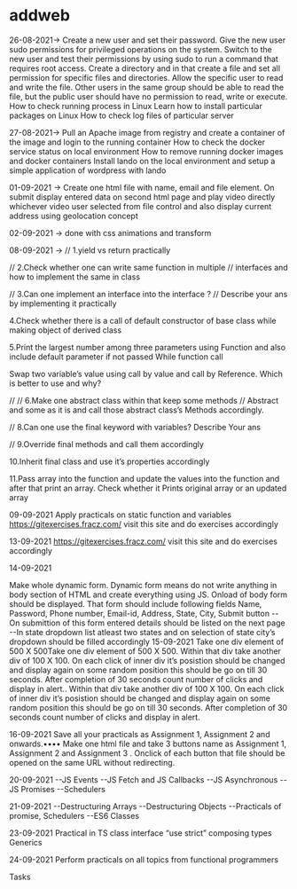 # addweb
26-08-2021-> Create a new user and set their password. Give the new user sudo permissions for privileged operations on the system. Switch to the new user and test their permissions by using sudo to run a command that requires root access. Create a directory and in that create a file and set all permission for specific files and directories. Allow the specific user to read and write the file. Other users in the same group should be able to read the file, but the public user should have no permission to read, write or execute. How to check running process in Linux Learn how to install particular packages on Linux How to check log files of particular server

27-08-2021-> Pull an Apache image from registry and create a container of the image and login to the running container How to check the docker service status on local environment How to remove running docker images and docker containers Install lando on the local environment and setup a simple application of wordpress with lando


01-09-2021 -> Create one html file with name, email and file element. On submit display entered data on second html page and play video directly whichever video user selected from file control and also display current address using geolocation concept

02-09-2021 -> done with css animations and transform



08-09-2021 -> // 1.yield vs return practically

// 2.Check whether one can write same function in multiple // interfaces and how to implement the same in class

// 3.Can one implement an interface into the interface ? // Describe your ans by implementing it practically

4.Check whether there is a call of default constructor of base class while making object of derived class

5.Print the largest number among three parameters using Function and also include default parameter if not passed While function call

Swap two variable’s value using call by value and call by Reference. Which is better to use and why?

// // 6.Make one abstract class within that keep some methods // Abstract and some as it is and call those abstract class’s Methods accordingly.

// 8.Can one use the final keyword with variables? Describe Your ans

// 9.Override final methods and call them accordingly

10.Inherit final class and use it’s properties accordingly

11.Pass array into the function and update the values into the function and after that print an array. Check whether it Prints original array or an updated array

09-09-2021 Apply practicals on static function and variables https://gitexercises.fracz.com/ visit this site and do exercises accordingly

13-09-2021 https://gitexercises.fracz.com/ visit this site and do exercises accordingly

14-09-2021

Make whole dynamic form. Dynamic form means do not write anything in body section of HTML and create everything using JS. Onload of body form should be displayed. That form should include following fields Name, Password, Phone number, Email-id, Address, State, City, Submit button --On submittion of this form entered details should be listed on the next page --In state dropdown list atleast two states and on selection of state city’s dropdown should be filled accordingly
15-09-2021 Take one div element of 500 X 500Take one div element of 500 X 500. Within that div take another div of 100 X 100. On each click of inner div it’s posistion should be changed and display again on some random position this should be go on till 30 seconds. After completion of 30 seconds count number of clicks and display in alert.. Within that div take another div of 100 X 100. On each click of inner div it’s posistion should be changed and display again on some random position this should be go on till 30 seconds. After completion of 30 seconds count number of clicks and display in alert.

16-09-2021 Save all your practicals as Assignment 1, Assignment 2 and onwards.•••• Make one html file and take 3 buttons name as Assignment 1, Assignment 2 and Assignment 3 . Onclick of each button that file should be opened on the same URL without redirecting.

20-09-2021 --JS Events --JS Fetch and JS Callbacks --JS Asynchronous --JS Promises --Schedulers

21-09-2021 --Destructuring Arrays --Destructuring Objects --Practicals of promise, Schedulers --ES6 Classes

23-09-2021 Practical in TS class interface “use strict” composing types Generics

24-09-2021 Perform practicals on all topics from functional programmers

Tasks
